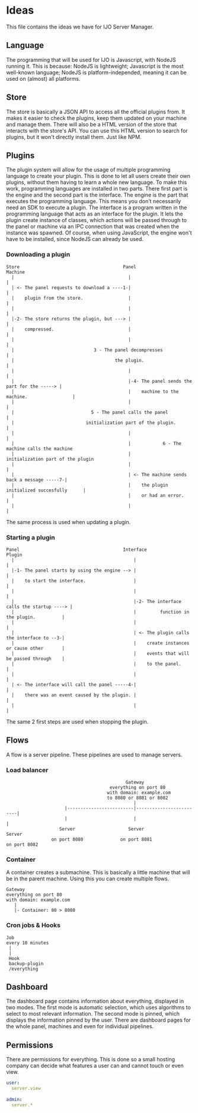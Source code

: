 # Ideas
This file contains the ideas we have for IJO Server Manager.


## Language
The programming that will be used for IJO is Javascript, with NodeJS running it. This is because: NodeJS is lightweight; Javascript is the most well-known language; NodeJS is platform-independed, meaning it can be used on (almost) all platforms.


## Store
The store is basically a JSON API to access all the official plugins from. It makes it easier to check the plugins, keep them updated on your machine and manage them. There will also be a HTML version of the store that interacts with the store's API. You can use this HTML version to search for plugins, but it won't directly install them. Just like NPM.


## Plugins
The plugin system will allow for the usage of multiple programming language to create your plugin. This is done to let all users create their own plugins, without them having to learn a whole new language. To make this work, programming languages are installed in two parts. There first part is the engine and the second part is the interface. The engine is the part that executes the programming language. This means you don't necessarily need an SDK to execute a  plugin. The interface is a program written in the programming language that acts as an interface for the plugin. It lets the plugin create instance of classes, which actions will be passed through to the panel or machine via an IPC connection that was created when the instance was spawned. Of course, when using JavaScript, the engine won't have to be installed, since NodeJS can already be used.

### Downloading a plugin
```text
Store                                       Panel                                       Machine
  |                                           |                                            |
  | <- The panel requests to download a ----1-|                                            |
  |    plugin from the store.                 |                                            |
  |                                           |                                            |
  |-2- The store returns the plugin, but ---> |                                            |
  |    compressed.                            |                                            |
  |                                           |                                            |
  |                              3 - The panel decompresses                                |
  |                                      the plugin.                                       |
  |                                           |                                            |
  |                                           |-4- The panel sends the part for the -----> |
  |                                           |    machine to the machine.                 |
  |                                           |                                            |
  |                             5 - The panel calls the panel                              |
  |                           initialization part of the plugin.                           |
  |                                           |                                            |
  |                                           |            6 - The machine calls the machine
  |                                           |            initialization part of the plugin
  |                                           |                                            |
  |                                           | <- The machine sends back a message -----7-|
  |                                           |    the plugin initialized succesfully      |
  |                                           |    or had an error.                        |
  |                                           |                                            |
```
The same process is used when updating a plugin.

### Starting a plugin
```text
Panel                                       Interface                                   Plugin
  |                                             |                                          |
  |-1- The panel starts by using the engine --> |                                          |
  |    to start the interface.                  |                                          |
  |                                             |                                          |
  |                                             |-2- The interface calls the startup ----> |
  |                                             |         function in the plugin.          |
  |                                             |                                          |
  |                                             | <- The plugin calls the interface to --3-|
  |                                             |    create instances or cause other       |
  |                                             |    events that will be passed through    |
  |                                             |    to the panel.                         |
  |                                             |                                          |
  | <- The interface will call the panel -----4-|                                          |
  |    there was an event caused by the plugin. |                                          |
  |                                             |                                          |
```
The same 2 first steps are used when stopping the plugin.


## Flows
A flow is a server pipeline. These pipelines are used to manage servers. 

### Load balancer
```text
                                             Gateway
                                       everything on port 80
                                      with domain: example.com
                                      to 8080 or 8081 or 8082
                                                |
                      |-------------------------|-------------------------|
                      |                         |                         |
                    Server                    Server                    Server
                 on port 8080              on port 8081              on port 8082
```

### Container
A container creates a submachine. This is basically a little machine that will be in the parent machine. Using this you can create multiple flows.
```
Gateway
everything on port 80
with domain: example.com
   |
   |- Container: 80 > 8080 
```

### Cron jobs & Hooks
```text
Job
every 10 minutes
 |
 |
 Hook
 backup-plugin
 /everything
```


## Dashboard
The dashboard page contains information about everything, displayed in two modes. The first mode is automatic selection, which uses algorithms to select to most relevant information. The second mode is pinned, which displays the information pinned by the user. There are dashboard pages for the whole panel, machines and even for individual pipelines.


## Permissions
There are permissions for everything. This is done so a small hosting company can decide what features a user can and cannot touch or even view.
```yaml
user:
  server.view
 
admin:
  server.*
```

